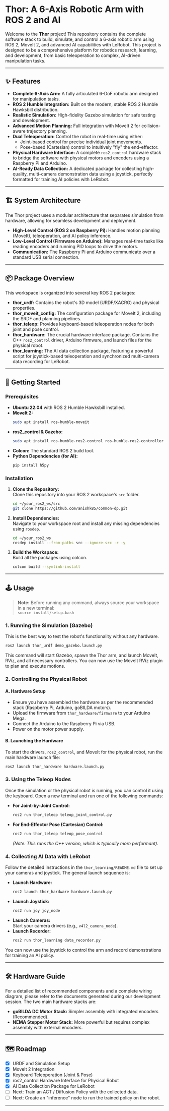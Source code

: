 # Thor: A 6-Axis Robotic Arm with ROS 2 and AI

Welcome to the **Thor** project! This repository contains the complete software stack to build, simulate, and control a 6-axis robotic arm using ROS 2, MoveIt 2, and advanced AI capabilities with LeRobot. This project is designed to be a comprehensive platform for robotics research, learning, and development, from basic teleoperation to complex, AI-driven manipulation tasks.

---

## ✨ Features

- **Complete 6-Axis Arm:** A fully articulated 6-DoF robotic arm designed for manipulation tasks.
- **ROS 2 Humble Integration:** Built on the modern, stable ROS 2 Humble Hawksbill distribution.
- **Realistic Simulation:** High-fidelity Gazebo simulation for safe testing and development.
- **Advanced Motion Planning:** Full integration with MoveIt 2 for collision-aware trajectory planning.
- **Dual Teleoperation:** Control the robot in real-time using either:
  - Joint-based control for precise individual joint movements.
  - Pose-based (Cartesian) control to intuitively "fly" the end-effector.
- **Physical Hardware Interface:** A complete `ros2_control` hardware stack to bridge the software with physical motors and encoders using a Raspberry Pi and Arduino.
- **AI-Ready Data Collection:** A dedicated package for collecting high-quality, multi-camera demonstration data using a joystick, perfectly formatted for training AI policies with LeRobot.

---

## 🏗️ System Architecture

The Thor project uses a modular architecture that separates simulation from hardware, allowing for seamless development and deployment.

- **High-Level Control (ROS 2 on Raspberry Pi):** Handles motion planning (MoveIt), teleoperation, and AI policy inference.
- **Low-Level Control (Firmware on Arduino):** Manages real-time tasks like reading encoders and running PID loops to drive the motors.
- **Communication:** The Raspberry Pi and Arduino communicate over a standard USB serial connection.

---

## 📦 Package Overview

This workspace is organized into several key ROS 2 packages:

- **thor_urdf:** Contains the robot's 3D model (URDF/XACRO) and physical properties.
- **thor_moveit_config:** The configuration package for MoveIt 2, including the SRDF and planning pipelines.
- **thor_teleop:** Provides keyboard-based teleoperation nodes for both joint and pose control.
- **thor_hardware:** The crucial hardware interface package. Contains the C++ `ros2_control` driver, Arduino firmware, and launch files for the physical robot.
- **thor_learning:** The AI data collection package, featuring a powerful script for joystick-based teleoperation and synchronized multi-camera data recording for LeRobot.

---

## 🚀 Getting Started

### Prerequisites

- **Ubuntu 22.04** with ROS 2 Humble Hawksbill installed.
- **MoveIt 2:**  
  ```bash
  sudo apt install ros-humble-moveit
  ```
- **ros2_control & Gazebo:**  
  ```bash
  sudo apt install ros-humble-ros2-control ros-humble-ros2-controllers ros-humble-gazebo-ros2-control
  ```
- **Colcon:** The standard ROS 2 build tool.
- **Python Dependencies (for AI):**  
  ```bash
  pip install h5py
  ```

### Installation

1. **Clone the Repository:**  
   Clone this repository into your ROS 2 workspace's `src` folder.
   ```bash
   cd ~/your_ros2_ws/src
   git clone https://github.com/anishk85/common-dp.git
   ```

2. **Install Dependencies:**  
   Navigate to your workspace root and install any missing dependencies using `rosdep`.
   ```bash
   cd ~/your_ros2_ws
   rosdep install --from-paths src --ignore-src -r -y
   ```

3. **Build the Workspace:**  
   Build all the packages using colcon.
   ```bash
   colcon build --symlink-install
   ```

---

## 🕹️ Usage

> **Note:** Before running any command, always source your workspace in a new terminal:  
> `source install/setup.bash`

### 1. Running the Simulation (Gazebo)

This is the best way to test the robot's functionality without any hardware.

```bash
ros2 launch thor_urdf demo_gazebo.launch.py
```

This command will start Gazebo, spawn the Thor arm, and launch MoveIt, RViz, and all necessary controllers. You can now use the MoveIt RViz plugin to plan and execute motions.

### 2. Controlling the Physical Robot

#### A. Hardware Setup

- Ensure you have assembled the hardware as per the recommended stack (Raspberry Pi, Arduino, goBILDA motors).
- Upload the firmware from `thor_hardware/firmware` to your Arduino Mega.
- Connect the Arduino to the Raspberry Pi via USB.
- Power on the motor power supply.

#### B. Launching the Hardware

To start the drivers, `ros2_control`, and MoveIt for the physical robot, run the main hardware launch file:

```bash
ros2 launch thor_hardware hardware.launch.py
```

### 3. Using the Teleop Nodes

Once the simulation or the physical robot is running, you can control it using the keyboard. Open a new terminal and run one of the following commands:

- **For Joint-by-Joint Control:**
  ```bash
  ros2 run thor_teleop teleop_joint_control.py
  ```
- **For End-Effector Pose (Cartesian) Control:**
  ```bash
  ros2 run thor_teleop teleop_pose_control
  ```
  *(Note: This runs the C++ version, which is typically more performant).*

### 4. Collecting AI Data with LeRobot

Follow the detailed instructions in the `thor_learning/README.md` file to set up your cameras and joystick. The general launch sequence is:

- **Launch Hardware:**  
  ```bash
  ros2 launch thor_hardware hardware.launch.py
  ```
- **Launch Joystick:**  
  ```bash
  ros2 run joy joy_node
  ```
- **Launch Cameras:**  
  Start your camera drivers (e.g., `v4l2_camera_node`).
- **Launch Recorder:**  
  ```bash
  ros2 run thor_learning data_recorder.py
  ```

You can now use the joystick to control the arm and record demonstrations for training an AI policy.

---

## 🛠️ Hardware Guide

For a detailed list of recommended components and a complete wiring diagram, please refer to the documents generated during our development session. The two main hardware stacks are:

- **goBILDA DC Motor Stack:** Simpler assembly with integrated encoders (Recommended).
- **NEMA Stepper Motor Stack:** More powerful but requires complex assembly with external encoders.

---

## 🗺️ Roadmap

- [x] URDF and Simulation Setup
- [x] MoveIt 2 Integration
- [x] Keyboard Teleoperation (Joint & Pose)
- [x] ros2_control Hardware Interface for Physical Robot
- [x] AI Data Collection Package for LeRobot
- [ ] Next: Train an ACT / Diffusion Policy with the collected data.
- [ ] Next: Create an "inference" node to run the trained policy on the robot.

---
